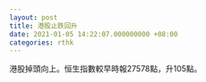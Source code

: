 ```yaml
---
layout: post
title: 港股止跌回升
date: 2021-01-05 14:22:07.000000000 +08:00
categories: rthk
---
```


港股掉頭向上。恒生指數較早時報27578點，升105點。
